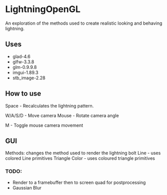 # LightningOpenGL
An exploration of the methods used to create realistic looking and behaving lightning.

## Uses
- glad-4.6
- glfw-3.3.8
- glm-0.9.9.8
- imgui-1.89.3
- stb_image-2.28

## How to use

Space - Recalculates the lightning pattern.

W/A/S/D - Move camera
Mouse - Rotate camera angle

M - Toggle mouse camera movement

## GUI
Methods: changes the method used to render the lightning bolt
Line - uses colored Line primitives
Triangle Color - uses coloured triangle primitives

### TODO:
- Render to a framebuffer then to screen quad for postprocessing
- Gaussian Blur
